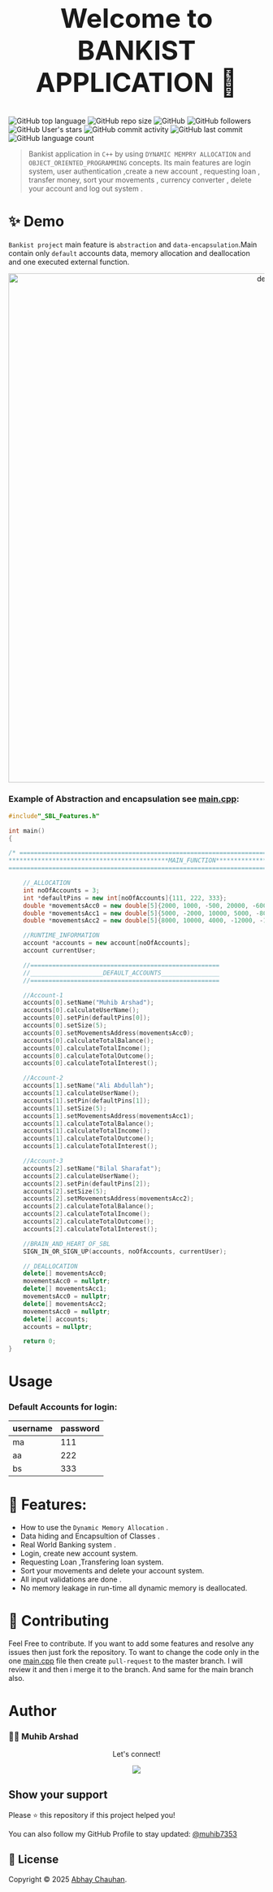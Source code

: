 <h1 align="center" style="font-size: 52px;" > Welcome to BANKIST APPLICATION  👋</h1>

![GitHub top language](https://img.shields.io/github/languages/top/muhib7353/Salik-Bank-Limited?logo=c%2B%2B&style=flat-square)
![GitHub repo size](https://img.shields.io/github/repo-size/muhib7353/Salik-Bank-Limited)
![GitHub](https://img.shields.io/github/license/muhib7353/Salik-Bank-Limited)
![GitHub followers](https://img.shields.io/github/followers/muhib7353?logo=Github&style=flat-square)
![GitHub User's stars](https://img.shields.io/github/stars/muhib7353?logo=Github&style=flat-square)
![GitHub commit activity](https://img.shields.io/github/commit-activity/y/muhib7353/Salik-Bank-Limited?logo=git)
![GitHub last commit](https://img.shields.io/github/last-commit/muhib7353/Salik-Bank-Limited?logo=git)
![GitHub language count](https://img.shields.io/github/languages/count/muhib7353/Salik-Bank-Limited?logo=c%2B%2B)

> Bankist application in `C++` by using `DYNAMIC MEMPRY ALLOCATION` and `OBJECT_ORIENTED_PROGRAMMING` concepts. Its main features are login system, user authentication ,create a new account , requesting loan , transfer money, sort your movements , currency converter , delete your account and log out system .

# ✨ Demo

`Bankist project` main feature is `abstraction` and `data-encapsulation`.Main contain only `default` accounts data, memory allocation and deallocation and one executed external function.

<p align="center">
  <img width="1000" src="Demo/demo.gif" alt="demo"/>
</p>

### Example of Abstraction and encapsulation see [main.cpp](/main.cpp):

```cpp
#include"_SBL_Features.h"

int main()
{

/* ==============================================================================================
********************************************MAIN_FUNCTION***************************************
================================================================================================*/

    //_ALLOCATION
    int noOfAccounts = 3;
    int *defaultPins = new int[noOfAccounts]{111, 222, 333};
    double *movementsAcc0 = new double[5]{2000, 1000, -500, 20000, -6000};
    double *movementsAcc1 = new double[5]{5000, -2000, 10000, 5000, -8000};
    double *movementsAcc2 = new double[5]{8000, 10000, 4000, -12000, -1000};

    //RUNTIME_INFORMATION
    account *accounts = new account[noOfAccounts];
    account currentUser;

    //====================================================
    //____________________DEFAULT_ACCOUNTS________________
    //====================================================

    //Account-1
    accounts[0].setName("Muhib Arshad");
    accounts[0].calculateUserName();
    accounts[0].setPin(defaultPins[0]);
    accounts[0].setSize(5);
    accounts[0].setMovementsAddress(movementsAcc0);
    accounts[0].calculateTotalBalance();
    accounts[0].calculateTotalIncome();
    accounts[0].calculateTotalOutcome();
    accounts[0].calculateTotalInterest();

    //Account-2
    accounts[1].setName("Ali Abdullah");
    accounts[1].calculateUserName();
    accounts[1].setPin(defaultPins[1]);
    accounts[1].setSize(5);
    accounts[1].setMovementsAddress(movementsAcc1);
    accounts[1].calculateTotalBalance();
    accounts[1].calculateTotalIncome();
    accounts[1].calculateTotalOutcome();
    accounts[1].calculateTotalInterest();

    //Account-3
    accounts[2].setName("Bilal Sharafat");
    accounts[2].calculateUserName();
    accounts[2].setPin(defaultPins[2]);
    accounts[2].setSize(5);
    accounts[2].setMovementsAddress(movementsAcc2);
    accounts[2].calculateTotalBalance();
    accounts[2].calculateTotalIncome();
    accounts[2].calculateTotalOutcome();
    accounts[2].calculateTotalInterest();

    //BRAIN_AND_HEART_OF_SBL
    SIGN_IN_OR_SIGN_UP(accounts, noOfAccounts, currentUser);

    //_DEALLOCATION
    delete[] movementsAcc0;
    movementsAcc0 = nullptr;
    delete[] movementsAcc1;
    movementsAcc0 = nullptr;
    delete[] movementsAcc2;
    movementsAcc0 = nullptr;
    delete[] accounts;
    accounts = nullptr;

    return 0;
}

```
# Usage

### Default Accounts for login:

| username | password |
| -------- | -------- |
|    ma    |   111    |
|    aa    |   222    |
|    bs    |   333    |

# 🚀 Features:

- How to use the `Dynamic Memory Allocation` .
- Data hiding and Encapsultion of Classes .
- Real World Banking system .
- Login, create new account system.
- Requesting Loan ,Transfering loan system.
- Sort your movements and delete your account system.
- All input validations are done .
- No memory leakage in run-time all dynamic memory is deallocated.

# 🤝 Contributing

Feel Free to contribute.
If you want to add some features and resolve any issues then just fork the repository. To want to change the code only in the one [main.cpp]() file then create `pull-request` to the master branch. I will review it and then i merge it to the branch. And same for the main branch also.

# Author

### 👨‍💻 Muhib Arshad

   <div align="center">
<p align="center">Let's connect!</p>

<a href="https://www.linkedin.com/in/abhay-chauhan-74427b232/" target="blank">
    <img src="https://img.shields.io/badge/linkedin-%230077B5.svg?&style=for-the-badge&logo=linkedin&logoColor=white" />
</a>

</div>



## Show your support

Please ⭐️ this repository if this project helped you!

You can also follow my GitHub Profile to stay updated:
<a href="https://github.com/abhay89233" target="blank">
@muhib7353
</a>


## 📝 License

Copyright © 2025 [Abhay Chauhan](https://github.com/abhay89233). 



